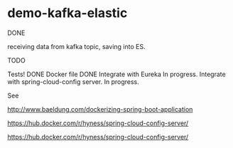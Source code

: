 # demo-kafka-elastic

DONE

receiving data from kafka topic, saving into ES.

TODO

Tests! DONE
Docker file DONE
Integrate with Eureka In progress.
Integrate with spring-cloud-config server. In progress.

See

http://www.baeldung.com/dockerizing-spring-boot-application

https://hub.docker.com/r/hyness/spring-cloud-config-server/

https://hub.docker.com/r/hyness/spring-cloud-config-server/

